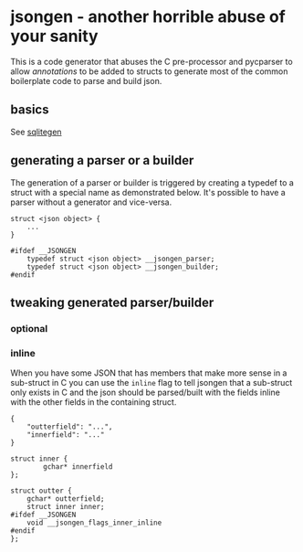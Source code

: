 # jsongen - another horrible abuse of your sanity

This is a code generator that abuses the C pre-processor and pycparser to allow *annotations*
to be added to structs to generate most of the common boilerplate code to parse and build json.

## basics

See [sqlitegen](sqlitegen.md)

## generating a parser or a builder

The generation of a parser or builder is triggered by creating a typedef to a struct with a
special name as demonstrated below. It's possible to have a parser without a generator and
vice-versa.

```
struct <json object> {
	...
}

#ifdef __JSONGEN
	typedef struct <json object> __jsongen_parser;
	typedef struct <json object> __jsongen_builder;
#endif
```

## tweaking generated parser/builder

### optional

### inline

When you have some JSON that has members that make more sense in a sub-struct in C
you can use the ```inline``` flag to tell jsongen that a sub-struct only exists in C
and the json should be parsed/built with the fields inline with the other fields in the
containing struct.

```
{
	"outterfield": "...",
	"innerfield": "..."
}
```

```
struct inner {
		gchar* innerfield
};

struct outter {
	gchar* outterfield;
	struct inner inner;
#ifdef __JSONGEN
	void __jsongen_flags_inner_inline
#endif
};
```

